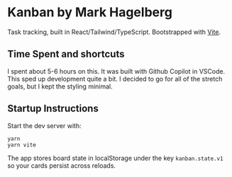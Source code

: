 # Kanban by Mark Hagelberg

Task tracking, built in React/Tailwind/TypeScript. Bootstrapped with [Vite](https://main.vitejs.dev/guide/).

## Time Spent and shortcuts

I spent about 5-6 hours on this.
It was built with Github Copilot in VSCode. This sped up development quite a bit. I decided to go for all of the stretch goals, but I kept the styling minimal.

## Startup Instructions

Start the dev server with:

```
yarn
yarn vite
```

The app stores board state in localStorage under the key `kanban.state.v1` so your cards persist across reloads.
